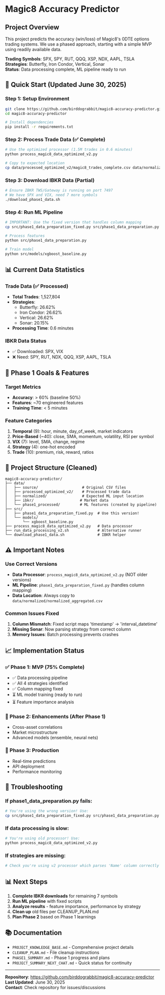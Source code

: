 # Magic8 Accuracy Predictor

## Project Overview
This project predicts the accuracy (win/loss) of Magic8's 0DTE options trading systems. We use a phased approach, starting with a simple MVP using readily available data.

**Trading Symbols**: SPX, SPY, RUT, QQQ, XSP, NDX, AAPL, TSLA  
**Strategies**: Butterfly, Iron Condor, Vertical, Sonar  
**Status**: Data processing complete, ML pipeline ready to run

## 🚀 Quick Start (Updated June 30, 2025)

### Step 1: Setup Environment
```bash
git clone https://github.com/birddograbbit/magic8-accuracy-predictor.git
cd magic8-accuracy-predictor

# Install dependencies
pip install -r requirements.txt
```

### Step 2: Process Trade Data (✅ Complete)
```bash
# Use the optimized processor (1.5M trades in 0.6 minutes)
python process_magic8_data_optimized_v2.py

# Copy to expected location
cp data/processed_optimized_v2/magic8_trades_complete.csv data/normalized/normalized_aggregated.csv
```

### Step 3: Download IBKR Data (Partial)
```bash
# Ensure IBKR TWS/Gateway is running on port 7497
# We have SPX and VIX, need 7 more symbols
./download_phase1_data.sh
```

### Step 4: Run ML Pipeline
```bash
# IMPORTANT: Use the fixed version that handles column mapping
cp src/phase1_data_preparation_fixed.py src/phase1_data_preparation.py

# Process features
python src/phase1_data_preparation.py

# Train model
python src/models/xgboost_baseline.py
```

## 📊 Current Data Statistics

### Trade Data (✅ Processed)
- **Total Trades**: 1,527,804
- **Strategies**: 
  - Butterfly: 26.62%
  - Iron Condor: 26.62%
  - Vertical: 26.62%
  - Sonar: 20.15%
- **Processing Time**: 0.6 minutes

### IBKR Data Status
- ✅ Downloaded: SPX, VIX
- ❌ Need: SPY, RUT, NDX, QQQ, XSP, AAPL, TSLA

## 🎯 Phase 1 Goals & Features

### Target Metrics
- **Accuracy**: > 60% (baseline 50%)
- **Features**: ~70 engineered features
- **Training Time**: < 5 minutes

### Feature Categories
1. **Temporal** (9): hour, minute, day_of_week, market indicators
2. **Price-Based** (~40): close, SMA, momentum, volatility, RSI per symbol
3. **VIX** (7): level, SMA, change, regime
4. **Strategy** (4): one-hot encoded
5. **Trade** (10): premium, risk, reward, ratios

## 📁 Project Structure (Cleaned)

```
magic8-accuracy-predictor/
├── data/
│   ├── source/                    # Original CSV files
│   ├── processed_optimized_v2/    # Processed trade data
│   ├── normalized/                # Expected ML input location
│   ├── ibkr/                     # Market data
│   └── phase1_processed/         # ML features (created by pipeline)
├── src/
│   ├── phase1_data_preparation_fixed.py  # Use this version!
│   └── models/
│       └── xgboost_baseline.py
├── process_magic8_data_optimized_v2.py   # Data processor
├── run_data_processing_v2.sh             # Alternative runner
└── download_phase1_data.sh               # IBKR helper
```

## ⚠️ Important Notes

### Use Correct Versions
- **Data Processor**: `process_magic8_data_optimized_v2.py` (NOT older versions)
- **ML Pipeline**: `phase1_data_preparation_fixed.py` (handles column mapping)
- **Data Location**: Always copy to `data/normalized/normalized_aggregated.csv`

### Common Issues Fixed
1. **Column Mismatch**: Fixed script maps 'timestamp' → 'interval_datetime'
2. **Missing Sonar**: Now parsing strategy from correct column
3. **Memory Issues**: Batch processing prevents crashes

## 📈 Implementation Status

### ✅ Phase 1: MVP (75% Complete)
- ✅ Data processing pipeline
- ✅ All 4 strategies identified
- ✅ Column mapping fixed
- ⏳ ML model training (ready to run)
- ⏳ Feature importance analysis

### 📅 Phase 2: Enhancements (After Phase 1)
- Cross-asset correlations
- Market microstructure
- Advanced models (ensemble, neural nets)

### 📅 Phase 3: Production
- Real-time predictions
- API deployment
- Performance monitoring

## 🔧 Troubleshooting

### If phase1_data_preparation.py fails:
```bash
# You're using the wrong version! Use:
cp src/phase1_data_preparation_fixed.py src/phase1_data_preparation.py
```

### If data processing is slow:
```bash
# You're using old processor! Use:
python process_magic8_data_optimized_v2.py
```

### If strategies are missing:
```bash
# Check you're using v2 processor which parses 'Name' column correctly
```

## 📊 Next Steps

1. **Complete IBKR downloads** for remaining 7 symbols
2. **Run ML pipeline** with fixed scripts
3. **Analyze results** - feature importance, performance by strategy
4. **Clean up** old files per CLEANUP_PLAN.md
5. **Plan Phase 2** based on Phase 1 learnings

## 📚 Documentation

- `PROJECT_KNOWLEDGE_BASE.md` - Comprehensive project details
- `CLEANUP_PLAN.md` - File cleanup instructions
- `PHASE1_SUMMARY.md` - Phase 1 progress and plans
- `PROJECT_SUMMARY_NEXT_CHAT.md` - Quick status for continuity

---

**Repository**: https://github.com/birddograbbit/magic8-accuracy-predictor  
**Last Updated**: June 30, 2025  
**Contact**: Check repository for issues/discussions